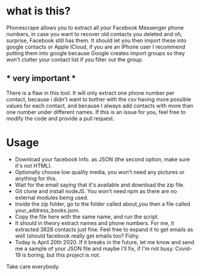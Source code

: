 # what is this?

Phonescrape allows you to extract all your Facebook Messenger phone numbers, in case you want to recover old contacts you deleted and oh, surprise, Facebook still has them.
It should let you then import these into google contacts or Apple ICloud, if you are an IPhone user I recommend putting them into google because Google creates import groups so they won't clutter your contact list if you filter out the group.

## * very important *

There is a flaw in this tool. It will only extract one phone number per contact, because i didn't want to bother with the csv having more possible values for each contact, and because I always add contacts with more than one number under different names. If this is an issue for you, feel free to modify the code and provide a pull request.

# Usage

- Download your facebook Info. as JSON (the second option, make sure it's not HTML).
- Optionally choose low quality media, you won't need any pictures or anything for this.
- Wait for the email saying that it's available and download the zip file.
- Git clone and install nodeJS. You won't need npm as there are no external modules being used.
- Inside the zip folder, go to the folder called about_you then a file called your_address_books.json.
- Copy the file here with the same name,  and run the script.
- It should in theory extract names and phone numbers. For me, it extracted 3828 contacts just fine. Feel free to expand it to get emails as well (should facebook really get emails too? Fishy.
- Today is April 20th 2020. If it breaks in the future, let me know and send me a sample of your JSON file and maybe I'll fix, if I'm not busy. Covid-19 is boring, but this project is not.

Take care everybody.